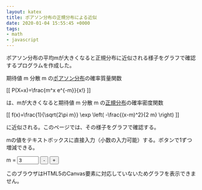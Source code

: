 ```yaml
---
layout: katex
title: ポアソン分布の正規分布による近似
date: 2020-01-04 15:55:45 +0000
tags:
- math
- javascript
---
```

ポアソン分布の平均mが大きくなると正規分布に近似される様子をグラフで確認するプログラムを作成した。

期待値 m 分散 m の[ポアソン分布](https://ja.wikipedia.org/wiki/%E3%83%9D%E3%82%A2%E3%82%BD%E3%83%B3%E5%88%86%E5%B8%83)の確率質量関数

[[ P(X=x)=\frac{m^x e^{-m}}{x!} ]]

は、mが大きくなると期待値 m 分散 m の[正規分布](https://ja.wikipedia.org/wiki/%E6%AD%A3%E8%A6%8F%E5%88%86%E5%B8%83)の確率密度関数

[[ f(x)=\frac{1}{\sqrt{2\pi m}} \exp \left( -\frac{(x-m)^2}{2 m} \right) ]]

に近似される。このページでは、その様子をグラフで確認する。

mの値をテキストボックスに直接入力（小数の入力可能）する。ボタンで1ずつ増減できる。

m = <input name="m" id="m" type="text" value="3" size="4" onkeyup="update()">
<input type="button" value="-" onclick="decM();">
<input type="button" value="+" onclick="incM();">

<!-- -------------------------------------------------------------------------------------------- -->
<canvas id="canvas" width="600" height="600"
  style="max-width: 100%; height: auto; max-height: 100%">
このブラウザはHTML5のCanvas要素に対応していないためグラフを表示できません。
</canvas>
<script src="/js/graph.js"></script>
<script type="text/javascript">
'use strict';
update();

function decM() {
  var m = document.getElementById("m").value;
  m = parseInt(m)-1;
  if (m<1 || isNaN(m)) {
    m = 1;
  }
  if (m>300) {
    m = 300;
  }
  document.getElementById("m").value = m;
  update();
}

function incM() {
  var m = document.getElementById("m").value;
  m = parseInt(m)+1;
  if (isNaN(m)) {
    m = 1;
  }
  if (m>300) {
    m = 300;
  }
  document.getElementById("m").value = m;
  update();
}

function update() {
  // Initialize canvas
  var c = document.getElementById('canvas');
  var ctx = c.getContext('2d');
  ctx.clearRect(0, 0, c.width, c.height);
  ctx.width = c.width;
  ctx.height = c.height;
  ctx.font = "20px serif"; // Font of the text
  ctx.lineWidth = 1; // Line width

  // Get parameter
  var textM = document.getElementById("m").value;
  var m = Number(textM);
  ctx.m = m;

  // Check range of m
  if (m>300) {
    m = NaN;
    ctx.fillStyle = "red";
    ctx.fillText("このプログラムでは m ≦ 300 としてください", 80, 300);
  }
  if (m<=0) {
    m = NaN;
    ctx.fillStyle = "red";
    ctx.fillText("m > 0 でなければなりません", 150, 300);
  }

  // Set Cartesian coodinate system for the graph (GC)
  // Origin of GC with respect to canvas coordinate = (ctx.originX, ctx.originY)
  ctx.originX = 50;
  ctx.originY = 570;
  // Unit vector of GC with respect to canvas coordinate = (ctx.unitX, ctx.unitY)
  var maxX = m*2.5
  if (maxX < 20) {
    maxX = 20;
  }
  ctx.unitX = Math.floor(500 / maxX);
  if (ctx.unitX < 1) {
    ctx.unitX = 1;
  }
  var maxNorm = 1/Math.sqrt(2*Math.PI*m);
  var pZero = Math.pow(Math.E, -m)
  ctx.unitY = -Math.floor(500 / Math.max(maxNorm, pZero));

  // Draw graphs
  if (m>0) {
    ctx.strokeStyle = "black";
    ctx.fillStyle = "black";
    drawAxis(ctx);
    ctx.scaleX = Math.pow(10, Math.floor(2.6 - Math.log10(ctx.unitX)));
    drawScaleX(ctx);
    ctx.scaleY = 1/Math.pow(10, Math.floor(Math.log10(-ctx.unitY)-1.5));
    ctx.offsetScaleY = 50;
    drawScaleY(ctx);
    ctx.strokeStyle = "red";
    ctx.fillStyle = "red";
    plotInt(ctx, poisson, m);
    ctx.strokeStyle = "blue";
    ctx.fillStyle = "blue";
    draw(ctx, normDist, m);
    // Legend
    var legendX = 360; var legendY = 120; // Location of the legend
    ctx.beginPath();
    ctx.fillStyle = "red";
    ctx.arc(legendX+15, legendY, 4, 0, Math.PI*2);
    ctx.fill();
    ctx.fillStyle = "black";
    ctx.fillText("ポアソン分布", legendX + 40, legendY + 5);
    ctx.beginPath();
    ctx.strokeStyle = "blue";
    ctx.moveTo(legendX, legendY+30);
    ctx.lineTo(legendX+30, legendY+30);
    ctx.stroke();
    ctx.fillText("正規分布", legendX + 40, legendY + 35);
  }
}

// Mathematical functions
function poisson(k, m){
  if (k < 100) {
    return Math.pow(m,k)*Math.pow(Math.E,-m)/factorial(k);
  }
  var logP = k * Math.log(m) - m - logfact(k);
  return Math.pow(Math.E, logP);
}

function normDist(x, m) {
  return Math.pow(Math.E, -(x-m)*(x-m) / (2*m)) / Math.sqrt(2*Math.PI*m);
}

function factorial(n) {
  if (n < 2) {
    return 1;
  } else {
    return n * factorial(n-1);
  }
}

function logfact(n) {
  if (n < 2) {
    return 0;
  } else {
    return Math.log(n) + logfact(n-1);
  }
}
</script>
<!-- -------------------------------------------------------------------------------------------- -->
